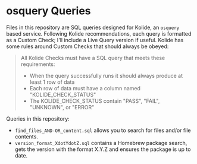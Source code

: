 # osquery Queries

Files in this repository are SQL queries designed for Kolide, an `osquery` based service. Following Kolide recommendations, each query is formatted as a Custom Check; I'll include a Live Query version if useful. Kolide has some rules around Custom Checks that should always be obeyed:

> All Kolide Checks must have a SQL query that meets these requirements:
> * When the query successfully runs it should always produce at least 1 row of data
> * Each row of data must have a column named "KOLIDE_CHECK_STATUS"
> * The KOLIDE_CHECK_STATUS contain "PASS", "FAIL", "UNKNOWN", or "ERROR"

Queries in this repository:

* `find_files_AND-OR_content.sql` allows you to search for files and/or file contents.
* `version_format_XdotYdotZ.sql` contains a Homebrew package search, gets the version with the format X.Y.Z and ensures the package is up to date.
